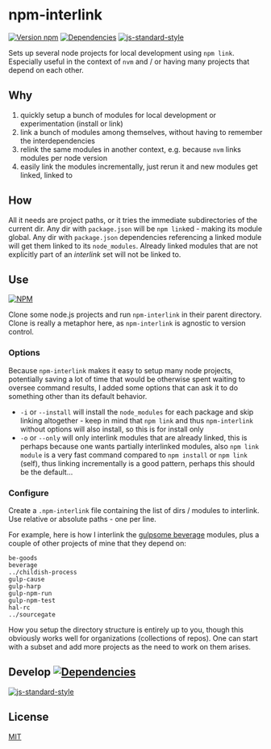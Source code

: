 # npm-interlink

[![Version npm](https://img.shields.io/npm/v/npm-interlink.svg?style=flat-square)](https://www.npmjs.com/package/npm-interlink)
[![Dependencies](https://img.shields.io/david/orlin/npm-interlink.svg?style=flat-square)](https://david-dm.org/orlin/npm-interlink)
[![js-standard-style](https://img.shields.io/badge/code%20style-standard-brightgreen.svg?style=flat-square)](http://standardjs.com)

Sets up several node projects for local development using `npm link`.
Especially useful in the context of `nvm` and / or having many projects that depend on each other.

## Why

1. quickly setup a bunch of modules for local development or experimentation (install or link)
2. link a bunch of modules among themselves, without having to remember the interdependencies
3. relink the same modules in another context, e.g. because `nvm` links modules per node version
4. easily link the modules incrementally, just rerun it and new modules get linked, linked to

## How

All it needs are project paths, or it tries the immediate subdirectories of the current dir.
Any dir with `package.json` will be `npm link`ed - making its module global.
Any dir with `package.json` dependencies referencing a linked module will get them linked to its `node_modules`.
Already linked modules that are not explicitly part of an *interlink* set will not be linked to.

## Use

[![NPM](https://nodei.co/npm/npm-interlink.png?compact=true)](https://www.npmjs.org/package/npm-interlink)

Clone some node.js projects and run `npm-interlink` in their parent directory.
Clone is really a metaphor here, as `npm-interlink` is agnostic to version control.

### Options

Because `npm-interlink` makes it easy to setup many node projects, potentially saving a lot of time that would be otherwise spent waiting to oversee command results, I added some options that can ask it to do something other than its default behavior.

* `-i` or `--install` will install the `node_modules` for each package and skip linking altogether - keep in mind that `npm link` and thus `npm-interlink` without options will also install, so this is for install only
* `-o` or `--only` will only interlink modules that are already linked, this is perhaps because one wants partially interlinked modules, also `npm link module` is a very fast command compared to `npm install` or `npm link` (self), thus linking incrementally is a good pattern, perhaps this should be the default...

### Configure

Create a `.npm-interlink` file containing the list of dirs / modules to interlink.
Use relative or absolute paths - one per line.

For example, here is how I interlink the [gulpsome beverage](https://github.com/gulpsome) modules, plus a couple of other projects of mine that they depend on:

```text
be-goods
beverage
../childish-process
gulp-cause
gulp-harp
gulp-npm-run
gulp-npm-test
hal-rc
../sourcegate
```

How you setup the directory structure is entirely up to you, though this obviously works well for organizations (collections of repos).  One can start with a subset and add more projects as the need to work on them arises.

## Develop [![Dependencies](https://img.shields.io/david/dev/orlin/npm-interlink.svg?style=flat-square&label=devDependencies)](https://david-dm.org/orlin/npm-interlink#info=devDependencies)

[![js-standard-style](https://cdn.rawgit.com/feross/standard/master/badge.svg)](https://github.com/feross/standard)

## License

[MIT](http://orlin.mit-license.org)
